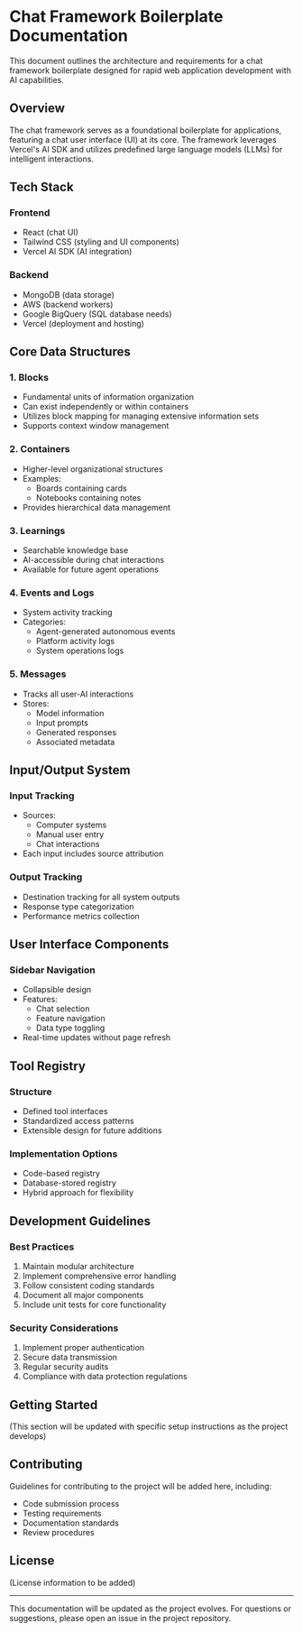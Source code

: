 # Chat Framework Boilerplate Documentation

This document outlines the architecture and requirements for a chat framework boilerplate designed for rapid web application development with AI capabilities.

## Overview

The chat framework serves as a foundational boilerplate for applications, featuring a chat user interface (UI) at its core. The framework leverages Vercel's AI SDK and utilizes predefined large language models (LLMs) for intelligent interactions.

## Tech Stack

### Frontend
- React (chat UI)
- Tailwind CSS (styling and UI components)
- Vercel AI SDK (AI integration)

### Backend
- MongoDB (data storage)
- AWS (backend workers)
- Google BigQuery (SQL database needs)
- Vercel (deployment and hosting)

## Core Data Structures

### 1. Blocks
- Fundamental units of information organization
- Can exist independently or within containers
- Utilizes block mapping for managing extensive information sets
- Supports context window management

### 2. Containers
- Higher-level organizational structures
- Examples:
  - Boards containing cards
  - Notebooks containing notes
- Provides hierarchical data management

### 3. Learnings
- Searchable knowledge base
- AI-accessible during chat interactions
- Available for future agent operations

### 4. Events and Logs
- System activity tracking
- Categories:
  - Agent-generated autonomous events
  - Platform activity logs
  - System operations logs

### 5. Messages
- Tracks all user-AI interactions
- Stores:
  - Model information
  - Input prompts
  - Generated responses
  - Associated metadata

## Input/Output System

### Input Tracking
- Sources:
  - Computer systems
  - Manual user entry
  - Chat interactions
- Each input includes source attribution

### Output Tracking
- Destination tracking for all system outputs
- Response type categorization
- Performance metrics collection

## User Interface Components

### Sidebar Navigation
- Collapsible design
- Features:
  - Chat selection
  - Feature navigation
  - Data type toggling
- Real-time updates without page refresh

## Tool Registry

### Structure
- Defined tool interfaces
- Standardized access patterns
- Extensible design for future additions

### Implementation Options
- Code-based registry
- Database-stored registry
- Hybrid approach for flexibility

## Development Guidelines

### Best Practices
1. Maintain modular architecture
2. Implement comprehensive error handling
3. Follow consistent coding standards
4. Document all major components
5. Include unit tests for core functionality

### Security Considerations
1. Implement proper authentication
2. Secure data transmission
3. Regular security audits
4. Compliance with data protection regulations

## Getting Started

(This section will be updated with specific setup instructions as the project develops)

## Contributing

Guidelines for contributing to the project will be added here, including:
- Code submission process
- Testing requirements
- Documentation standards
- Review procedures

## License

(License information to be added)

---

This documentation will be updated as the project evolves. For questions or suggestions, please open an issue in the project repository. 